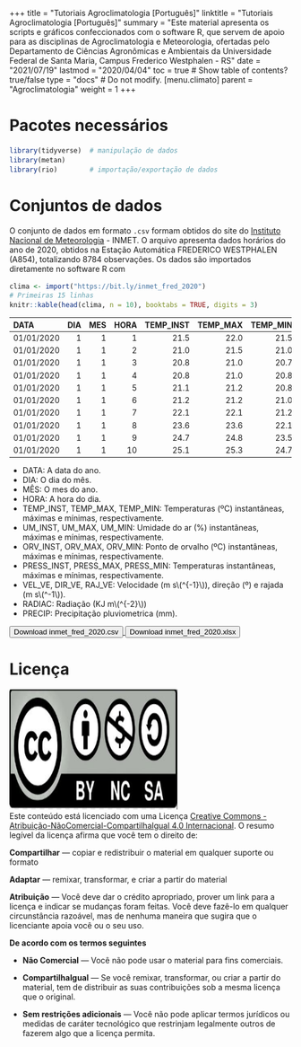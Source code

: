 +++
title = "Tutoriais Agroclimatologia [Português]"
linktitle = "Tutoriais Agroclimatologia [Português]"
summary = "Este material apresenta os scripts e gráficos confeccionados com o software R, que servem de apoio para as disciplinas de Agroclimatologia e Meteorologia, ofertadas pelo Departamento de Ciências Agronômicas e Ambientais da Universidade Federal de Santa Maria, Campus Frederico Westphalen - RS"
date = "2021/07/19"
lastmod = "2020/04/04"
toc = true  # Show table of contents? true/false
type = "docs"  # Do not modify.
[menu.climato]
    parent = "Agroclimatologia"
    weight = 1
+++





# <i class="fas fa-box-open"></i> Pacotes necessários


```r
library(tidyverse)  # manipulação de dados
library(metan)
library(rio)        # importação/exportação de dados
```


# <i class="fas fa-database"></i> Conjuntos de dados

O conjunto de dados em formato `.csv` formam obtidos do site do [Instituto Nacional de Meteorologia](https://tempo.inmet.gov.br/TabelaEstacoes/A001) - INMET. O arquivo apresenta dados horários do ano de 2020, obtidos na Estação Automática FREDERICO WESTPHALEN (A854), totalizando 8784 observações. Os dados são importados diretamente no software R com

```r
clima <- import("https://bit.ly/inmet_fred_2020")
# Primeiras 15 linhas
knitr::kable(head(clima, n = 10), booktabs = TRUE, digits = 3)
```



|DATA       | DIA| MES| HORA| TEMP_INST| TEMP_MAX| TEMP_MIN| UM_INST| UM_MAX| UM_MIN| ORV_INST| ORV_MAX| ORV_MIN| PRESS_INST| PRESS_MAX| PRESS_MIN| VEL_VE| DIR_VE| RAJ_VE|  RADIAC| PRECIP|
|:----------|---:|---:|----:|---------:|--------:|--------:|-------:|------:|------:|--------:|-------:|-------:|----------:|---------:|---------:|------:|------:|------:|-------:|------:|
|01/01/2020 |   1|   1|    1|      21.5|     22.0|     21.5|      94|     94|     92|     20.6|    20.9|    20.3|      952.8|     952.8|     952.7|    0.0|    216|    2.2|      NA|      0|
|01/01/2020 |   1|   1|    2|      21.0|     21.5|     21.0|      95|     95|     94|     20.2|    20.5|    20.2|      952.2|     952.8|     952.2|    0.0|    194|    0.5|      NA|      0|
|01/01/2020 |   1|   1|    3|      20.8|     21.0|     20.7|      96|     96|     95|     20.1|    20.2|    19.9|      951.6|     952.2|     951.5|    0.0|    194|    0.0|      NA|      0|
|01/01/2020 |   1|   1|    4|      20.8|     21.0|     20.8|      96|     96|     96|     20.0|    20.3|    20.0|      951.6|     951.7|     951.5|    0.0|    180|    0.0|      NA|      0|
|01/01/2020 |   1|   1|    5|      21.1|     21.2|     20.8|      96|     96|     96|     20.3|    20.5|    20.0|      951.8|     951.9|     951.6|    0.0|    186|    0.0|      NA|      0|
|01/01/2020 |   1|   1|    6|      21.2|     21.2|     21.0|      96|     96|     96|     20.5|    20.5|    20.3|      952.2|     952.2|     951.8|    0.1|    245|    0.8|    3.86|      0|
|01/01/2020 |   1|   1|    7|      22.1|     22.1|     21.2|      94|     96|     94|     21.0|    21.2|    20.4|      952.5|     952.5|     952.2|    0.5|    175|    1.1|  164.36|      0|
|01/01/2020 |   1|   1|    8|      23.6|     23.6|     22.1|      88|     94|     88|     21.5|    21.9|    21.0|      952.9|     953.0|     952.5|    0.3|      1|    1.8|  439.06|      0|
|01/01/2020 |   1|   1|    9|      24.7|     24.8|     23.5|      82|     88|     81|     21.5|    21.6|    20.7|      953.0|     953.0|     952.7|    1.5|    353|    2.7| 1170.25|      0|
|01/01/2020 |   1|   1|   10|      25.1|     25.3|     24.7|      81|     83|     79|     21.8|    22.0|    21.3|      953.2|     953.2|     952.7|    1.5|    250|    3.7|  795.01|      0|


* DATA: A data do ano.
* DIA: O dia do mês.
* MÊS: O mes do ano.
* HORA: A hora do dia.
* TEMP_INST,	TEMP_MAX,	TEMP_MIN: Temperaturas (ºC) instantâneas, máximas e mínimas, respectivamente.
* UM_INST,	UM_MAX,	UM_MIN: Umidade do ar (%) instantâneas, máximas e mínimas, respectivamente.
* ORV_INST,	ORV_MAX,	ORV_MIN: Ponto de orvalho (ºC) instantâneas, máximas e mínimas, respectivamente.
* PRESS_INST,	PRESS_MAX,	PRESS_MIN: Temperaturas instantâneas, máximas e mínimas, respectivamente.
* VEL_VE,	DIR_VE,	RAJ_VE: Velocidade (m s\\(^{-1}\\)), direção (º) e rajada (m s\\(^-1\\)).
* RADIAC: Radiação (KJ m\\(^{-2}\\))
* PRECIP: Precipitação pluviometrica (mm).

<a href="https://bit.ly/inmet_fred_2020">
  <button class="btn btn-success"><i class="fa fa-save"></i> Download inmet_fred_2020.csv</button>
</a>


<a href="http://bit.ly/inmet_fred_2020_xlsx">
  <button class="btn btn-success"><i class="fa fa-save"></i> Download inmet_fred_2020.xlsx</button>
</a>



# <i class="fab fa-creative-commons"></i> Licença

<a rel="license" href="http://creativecommons.org/licenses/by-nc-sa/4.0/" target="_blank" rel="noopener"><img alt="Licença Creative Commons" style="border-width:0" src="https://raw.githubusercontent.com/TiagoOlivoto/tiagoolivoto/master/static/img/gemsr/license.jpg" width="300" height="214" /></a><br />Este conteúdo está licenciado com uma Licença <a rel="license" href="http://creativecommons.org/licenses/by-nc-sa/4.0/">Creative Commons - Atribuição-NãoComercial-CompartilhaIgual 4.0 Internacional</a>. O resumo legível da licença afirma que você tem o direito de:

<i class="fas fa-check"></i> **Compartilhar** — copiar e redistribuir o material em qualquer suporte ou formato

<i class="fas fa-check"></i>**Adaptar** — remixar, transformar, e criar a partir do material

<i class="fas fa-check"></i>**Atribuição** — Você deve dar o crédito apropriado, prover um link para a licença e indicar se mudanças foram feitas. Você deve fazê-lo em qualquer circunstância razoável, mas de nenhuma maneira que sugira que o licenciante apoia você ou o seu uso.

<i class="fas fa-check"></i>**De acordo com os termos seguintes**

   * **Não Comercial** — Você não pode usar o material para fins comerciais.

   * **CompartilhaIgual** — Se você remixar, transformar, ou criar a partir do material, tem de distribuir as suas contribuições sob a mesma licença que o original.

   * **Sem restrições adicionais** — Você não pode aplicar termos jurídicos ou medidas de caráter tecnológico que restrinjam legalmente outros de fazerem algo que a licença permita.
